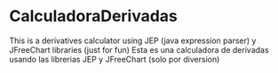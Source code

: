 # CalculadoraDerivadas
This is a derivatives calculator using JEP (java expression parser) y JFreeChart libraries (just for fun)
Esta es una calculadora de derivadas usando las librerias JEP y JFreeChart (solo por diversion)
